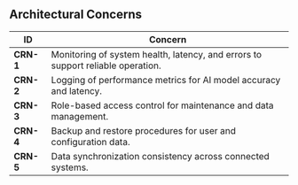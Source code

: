 ## **Architectural Concerns**

| **ID** | **Concern** |
|---------|-------------|
| **CRN-1** | Monitoring of system health, latency, and errors to support reliable operation. |
| **CRN-2** | Logging of performance metrics for AI model accuracy and latency. |
| **CRN-3** | Role-based access control for maintenance and data management. |
| **CRN-4** | Backup and restore procedures for user and configuration data. |
| **CRN-5** | Data synchronization consistency across connected systems. |



